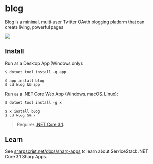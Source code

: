 # blog

Blog is a minimal, multi-user Twitter OAuth blogging platform that can create living, powerful pages

[![](https://raw.githubusercontent.com/ServiceStack/sharpscript/master/src/wwwroot/assets/img/screenshots/blog.png)](http://blog.web-app.io)

## Install

Run as a Desktop App (Windows only):

    $ dotnet tool install -g app

    $ app install blog
    $ cd blog && app

Run as a .NET Core Web App (Windows, macOS, Linux):

    $ dotnet tool install -g x

    $ x install blog
    $ cd blog && x

> Requires [.NET Core 3.1](https://www.microsoft.com/net/download/dotnet-core/3.1).

## Learn

See [sharpscript.net/docs/sharp-apps](http://sharpscript.net/docs/sharp-apps) to learn about ServiceStack .NET Core 3.1 Sharp Apps.
